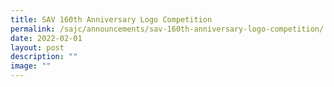 ```yaml
---
title: SAV 160th Anniversary Logo Competition
permalink: /sajc/announcements/sav-160th-anniversary-logo-competition/
date: 2022-02-01
layout: post
description: ""
image: ""
---
```

